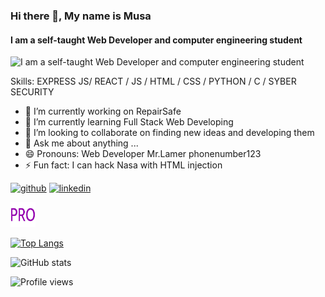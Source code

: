 ### Hi there 👋, My name is Musa
#### I am a self-taught Web Developer and computer engineering student
![I am a self-taught Web Developer and computer engineering student](https://www.freecodecamp.org/news/content/images/2019/07/panel-1-1.png)



Skills: EXPRESS JS/ REACT / JS / HTML / CSS / PYTHON / C / SYBER SECURITY

- 🔭 I’m currently working on RepairSafe 
- 🌱 I’m currently learning Full Stack Web Developing 
- 👯 I’m looking to collaborate on finding new ideas and developing them 
- 💬 Ask me about anything ...
- 😄 Pronouns: Web Developer Mr.Lamer phonenumber123
- ⚡ Fun fact: I can hack Nasa with HTML injection 


[<img src='https://cdn.jsdelivr.net/npm/simple-icons@3.0.1/icons/github.svg' alt='github' height='40'>](https://github.com/musasahinkundakci)  [<img src='https://cdn.jsdelivr.net/npm/simple-icons@3.0.1/icons/linkedin.svg' alt='linkedin' height='40'>](https://www.linkedin.com/in/musa-şahin-kundakci-2184271b4//)  

<a href='https://github.com/pricing'><img src='https://raw.githubusercontent.com/acervenky/animated-github-badges/master/assets/pro.gif' width='40' height='40'></a> 

[![Top Langs](https://github-readme-stats.vercel.app/api/top-langs/?username=musasahinkundakci)](https://github.com/anuraghazra/github-readme-stats)

![GitHub stats](https://github-readme-stats.vercel.app/api?username=musasahinkundakci&show_icons=true)  




![Profile views](https://gpvc.arturio.dev/musasahinkundakci)  
